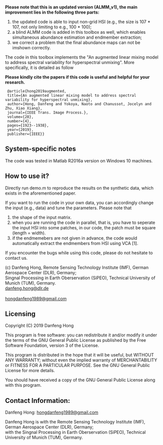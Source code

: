 **Please note that this is an updated version (ALMM_v1), the main improvement lies in the following three parts:**

1) the updated code is able to input non-grid HSI (e.g., the size is 107 * 107, not only limiting to e.g., 100 * 100);
2) a blind ALMM code is added in this toolbox as well, which enables simultaneous abundance estimation and endmember extraction;
3) we correct a problem that the final abundance maps can not be imshown correctly.


The code in this toolbox implements the "An augmented linear mixing model to address spectral variability for hyperspectral unmixing".
More specifically, it is detailed as follow



**Please kindly cite the papers if this code is useful and helpful for your research.**

     @article{hong2019augmented,
     title={An augmented linear mixing model to address spectral variability for hyperspectral unmixing},
     author={Hong, Danfeng and Yokoya, Naoto and Chanussot, Jocelyn and Zhu, Xiao Xiang},
     journal={IEEE Trans. Image Process.},
     volume={28},
     number={4},
     pages={1923--1938},
     year={2019},
     publisher={IEEE}}


System-specific notes
---------------------

The code was tested in Matlab R2016a version on Windows 10 machines.

How to use it?
---------------------

Directly run demo.m to reproduce the results on the synthetic data, which exists in the aforementioned paper.

If you want to run the code in your own data, you can accordingly change the input (e.g., data) and tune the parameters.
Please note that 
1) the shape of the input matrix.
2) when you are running the code in parallel, that is, you have to seperate the input HSI into some patches,
in our code, the patch must be square (length = width).
3) if the endmemebers are not given in advance, the code would automatically extract the endmembers from HSI using VCA [1].

If you encounter the bugs while using this code, please do not hesitate to contact us.

 (c) Danfeng Hong, Remote Sensing Technology Institute (IMF), German Aerospace Center (DLR), Germany; <br>
                   Singnal Processing in Earth Oberservation (SiPEO), Technical University of Munich (TUM), Germany.<br>
     danfeng.hong@dlr.de<br>     
     hongdanfeng1989@gmail.com

Licensing
---------

Copyright (C) 2019 Danfeng Hong

This program is free software: you can redistribute it and/or modify it under the terms of the GNU General Public License as published by the Free Software Foundation, version 3 of the License.

This program is distributed in the hope that it will be useful, but WITHOUT ANY WARRANTY; without even the implied warranty of MERCHANTABILITY or FITNESS FOR A PARTICULAR PURPOSE. See the GNU General Public License for more details.

You should have received a copy of the GNU General Public License along with this program.

Contact Information:
--------------------

Danfeng Hong: hongdanfeng1989@gmail.com<br>

Danfeng Hong is with the Remote Sensing Technology Institute (IMF), German Aerospace Center (DLR), Germany; <br>
                with the Singnal Processing in Earth Oberservation (SiPEO), Technical University of Munich (TUM), Germany. 
